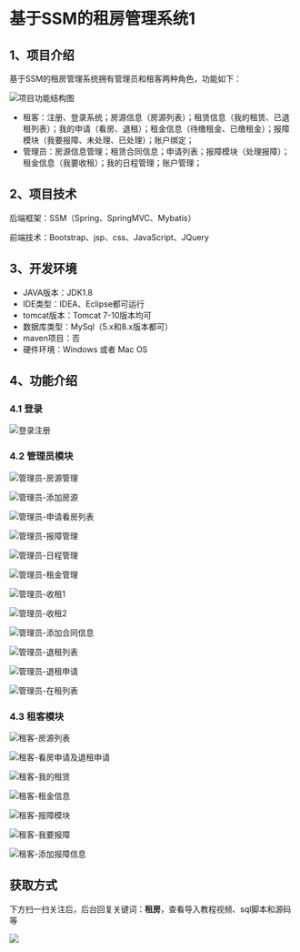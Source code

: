 # 基于SSM的租房管理系统1

## 1、项目介绍

基于SSM的租房管理系统拥有管理员和租客两种角色，功能如下：

![项目功能结构图](https://www.codeshop.fun/Typora-Images/202207182329498.jpg)

- 租客：注册、登录系统；房源信息（房源列表）；租赁信息（我的租赁、已退租列表）；我的申请（看房、退租）；租金信息（待缴租金、已缴租金）；报障模块（我要报障、未处理、已处理）；账户绑定；
- 管理员：房源信息管理；租赁合同信息；申请列表；报障模块（处理报障）；租金信息（我要收租）；我的日程管理；账户管理；

## 2、项目技术

后端框架：SSM（Spring、SpringMVC、Mybatis）

前端技术：Bootstrap、jsp、css、JavaScript、JQuery

## 3、开发环境

- JAVA版本：JDK1.8
- IDE类型：IDEA、Eclipse都可运行
- tomcat版本：Tomcat 7-10版本均可
- 数据库类型：MySql（5.x和8.x版本都可） 
- maven项目：否
- 硬件环境：Windows 或者 Mac OS


## 4、功能介绍

### 4.1 登录

![登录注册](https://www.codeshop.fun/Typora-Images/202207182329464.jpg)

### 4.2 管理员模块

![管理员-房源管理](https://www.codeshop.fun/Typora-Images/202207182330146.jpg)

![管理员-添加房源](https://www.codeshop.fun/Typora-Images/202207182330278.jpg)

![管理员-申请看房列表](https://www.codeshop.fun/Typora-Images/202207182330750.jpg)

![管理员-报障管理](https://www.codeshop.fun/Typora-Images/202207182330866.jpg)

![管理员-日程管理](https://www.codeshop.fun/Typora-Images/202207182330954.jpg)

![管理员-租金管理](https://www.codeshop.fun/Typora-Images/202207182331671.jpg)

![管理员-收租1](https://www.codeshop.fun/Typora-Images/202207182331930.jpg)

![管理员-收租2](https://www.codeshop.fun/Typora-Images/202207182331797.jpg)

![管理员-添加合同信息](https://www.codeshop.fun/Typora-Images/202207182331410.jpg)

![管理员-退租列表](https://www.codeshop.fun/Typora-Images/202207182331041.jpg)

![管理员-退租申请](https://www.codeshop.fun/Typora-Images/202207182331393.jpg)

![管理员-在租列表](https://www.codeshop.fun/Typora-Images/202207182331508.jpg)

### 4.3 租客模块

![租客-房源列表](https://www.codeshop.fun/Typora-Images/202207182331201.jpg)

![租客-看房申请及退租申请](https://www.codeshop.fun/Typora-Images/202207182331760.jpg)

![租客-我的租赁](https://www.codeshop.fun/Typora-Images/202207182331282.jpg)

![租客-租金信息](https://www.codeshop.fun/Typora-Images/202207182331681.jpg)

![租客-报障模块](https://www.codeshop.fun/Typora-Images/202207182331815.jpg)

![租客-我要报障](https://www.codeshop.fun/Typora-Images/202207182331064.jpg)

![租客-添加报障信息](https://www.codeshop.fun/Typora-Images/202207182331169.jpg)

## 获取方式

下方扫一扫关注后，后台回复关键词：**租房**，查看导入教程视频、sql脚本和源码等

 ![](https://www.codeshop.fun/Typora-Images/202205281253739.png)
